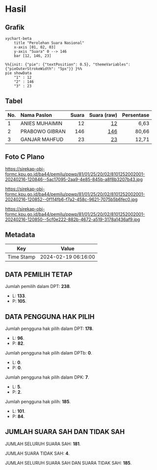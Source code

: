 # Hasil

## Grafik

```mermaid
xychart-beta
    title "Perolehan Suara Nasional"
    x-axis [01, 02, 03]
    y-axis "Suara" 0 --> 146
    bar [12, 146, 23]
```

```mermaid
%%{init: {"pie": {"textPosition": 0.5}, "themeVariables": {"pieOuterStrokeWidth": "5px"}} }%%
pie showData
    "1" : 12
    "2" : 146
    "3" : 23
```

## Tabel

| No. | Nama Paslon    | Suara | Suara (raw) | Persentase |
|:--- |:-------------- | -----:| -----------:| ----------:|
| 1   | ANIES MUHAIMIN | 12    | [12][p-1]   | 6,63       |
| 2   | PRABOWO GIBRAN | 146   | [146][p-2]  | 80,66      |
| 3   | GANJAR MAHFUD  | 23    | [23][p-3]   | 12,71      |


[p-1]: https://github.com/gigit-pemilu/pemilu-2024/blob/main/pilpres/hitung-suara/sub/81-maluku/sub/01-maluku-tengah/sub/25-seram-utara-timur-kobi/sub/2002-sariputih/sub/001-tps/sub/paslon-1.txt
[p-2]: https://github.com/gigit-pemilu/pemilu-2024/blob/main/pilpres/hitung-suara/sub/81-maluku/sub/01-maluku-tengah/sub/25-seram-utara-timur-kobi/sub/2002-sariputih/sub/001-tps/sub/paslon-2.txt
[p-3]: https://github.com/gigit-pemilu/pemilu-2024/blob/main/pilpres/hitung-suara/sub/81-maluku/sub/01-maluku-tengah/sub/25-seram-utara-timur-kobi/sub/2002-sariputih/sub/001-tps/sub/paslon-3.txt

## Foto C Plano

https://sirekap-obj-formc.kpu.go.id/ba44/pemilu/ppwp/81/01/25/20/02/8101252002001-20240216-120846--5ac17095-2aa9-4e85-845b-a8f8b3207b43.jpg

https://sirekap-obj-formc.kpu.go.id/ba44/pemilu/ppwp/81/01/25/20/02/8101252002001-20240216-120852--0f114fb6-f7a2-458c-9621-7075b5b6fec0.jpg

https://sirekap-obj-formc.kpu.go.id/ba44/pemilu/ppwp/81/01/25/20/02/8101252002001-20240216-120850--5cf0e222-882b-4672-a519-3178a1436af9.jpg


## Metadata

| Key        | Value               |
| ---------- | ------------------- |
| Time Stamp | 2024-02-19 06:16:00 |


## DATA PEMILIH TETAP

Jumlah pemilih dalam DPT: **238**.
 * L: **133**.
 * P: **105**.

## DATA PENGGUNA HAK PILIH

Jumlah pengguna hak pilih dalam DPT: **178**.
 * L: **96**.
 * P: **82**.

Jumlah pengguna hak pilih dalam DPTb: **0**.
 * L: **0**.
 * P: **0**.

Jumlah pengguna hak pilih dalam DPK: **7**.
 * L: **5**.
 * P: **2**.

Jumlah pengguna hak pilih: **185**.
 * L: **101**.
 * P: **84**.

## JUMLAH SUARA SAH DAN TIDAK SAH

JUMLAH SELURUH SUARA SAH: **181**.

JUMLAH SUARA TIDAK SAH: **4**.

JUMLAH SELURUH SUARA SAH DAN SUARA TIDAK SAH: **185**.


